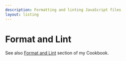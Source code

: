 ```yaml
---
description: Formatting and linting JavaScript files
layout: listing
---
```

# Format and Lint

See also [Format and Lint](https://michaelcurrin.github.io/code-cookbook/recipes/format-and-lint/) section of my Cookbook.
